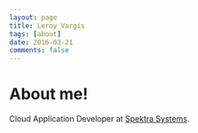 ```yaml
---
layout: page
title: Leroy Vargis
tags: [about]
date: 2016-03-21
comments: false
---
```


# About me!

Cloud Application Developer at [Spektra Systems](http://spektrasystems.com/). 
